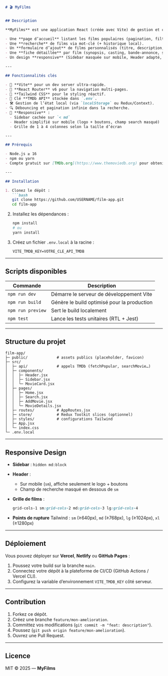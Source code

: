 ````markdown
# 🎬 MyFilms


## Description

**MyFilms** est une application React (créée avec Vite) de gestion et consultation de films, qui consomme l’API TMDb pour afficher les films populaires et propose :

- Une **page d’accueil** listant les films populaires (pagination, filtres, tri local).  
- Une **recherche** de films via mot-clé (+ historique local).  
- Un **formulaire d’ajout** de films personnalisés (titre, description, date, image, note).  
- Une **fiche détaillée** par film (synopsis, casting, bande-annonce, suggestions).  
- Un design **responsive** (Sidebar masquée sur mobile, Header adapté, grille fluide).

---

## Fonctionnalités clés

- 🚀 **Vite** pour un dev server ultra-rapide.  
- 🔗 **React Router** v6 pour la navigation multi-pages.  
- 🎨 **Tailwind CSS** pour le styling réactif.  
- 🔑 Clé **TMDb API** stockée dans `.env`.  
- 🛠️ Gestion de l’état local (via `localStorage` ou Redux/Context).  
- 🔍 Débouncing et pagination infinie dans la recherche.  
- 📱 **Responsive** :  
  - Sidebar cachée sur `< md`  
  - Header simplifié sur mobile (logo + boutons, champ search masqué)  
  - Grille de 1 à 4 colonnes selon la taille d’écran  

---

## Prérequis

- Node.js ≥ 16  
- npm ou yarn  
- Compte gratuit sur [TMDb.org](https://www.themoviedb.org) pour obtenir une **clé API v3**  

---

## Installation

1. Clonez le dépôt :
   ```bash
   git clone https://github.com/USERNAME/film-app.git
   cd film-app
````

2. Installez les dépendances :

   ```bash
   npm install
   # ou
   yarn install
   ```
3. Créez un fichier `.env.local` à la racine :

   ```env
   VITE_TMDB_KEY=VOTRE_CLE_API_TMDB
   ```

---

## Scripts disponibles

| Commande          | Description                                 |
| ----------------- | ------------------------------------------- |
| `npm run dev`     | Démarre le serveur de développement Vite    |
| `npm run build`   | Génère le build optimisé pour la production |
| `npm run preview` | Sert le build localement                    |
| `npm test`        | Lance les tests unitaires (RTL + Jest)      |

---

## Structure du projet

```
film-app/
├─ public/             # assets publics (placeholder, favicon)
├─ src/
│  ├─ api/             # appels TMDb (fetchPopular, searchMovie…)
│  ├─ components/
│  │  ├─ Header.jsx
│  │  ├─ Sidebar.jsx
│  │  └─ MovieCard.jsx
│  ├─ pages/
│  │  ├─ Home.jsx
│  │  ├─ Search.jsx
│  │  ├─ AddMovie.jsx
│  │  └─ MovieDetails.jsx
│  ├─ routes/          # AppRoutes.jsx
│  ├─ store/           # Redux Toolkit slices (optionnel)
│  ├─ styles/          # configurations Tailwind
│  ├─ App.jsx
│  └─ index.css
└─ .env.local
```

---

## Responsive Design

* **Sidebar** : `hidden md:block`
* **Header** :

  * Sur mobile (`sm`), affiche seulement le logo + boutons
  * Champ de recherche masqué en dessous de `sm`
* **Grille de films** :

  ```css
  grid-cols-1 sm:grid-cols-2 md:grid-cols-3 lg:grid-cols-4
  ```
* **Points de rupture** Tailwind : `sm` (≥640px), `md` (≥768px), `lg` (≥1024px), `xl` (≥1280px)

---

## Déploiement

Vous pouvez déployer sur **Vercel**, **Netlify** ou **GitHub Pages** :

1. Poussez votre build sur la branche `main`.
2. Connectez votre dépôt à la plateforme de CI/CD (GitHub Actions / Vercel CLI).
3. Configurez la variable d’environnement `VITE_TMDB_KEY` côté serveur.

---

## Contribution

1. Forkez ce dépôt.
2. Créez une branche `feature/mon-amelioration`.
3. Committez vos modifications (`git commit -m "feat: description"`).
4. Poussez (`git push origin feature/mon-amelioration`).
5. Ouvrez une Pull Request.

---

## Licence

MIT © 2025 — **MyFilms**

```